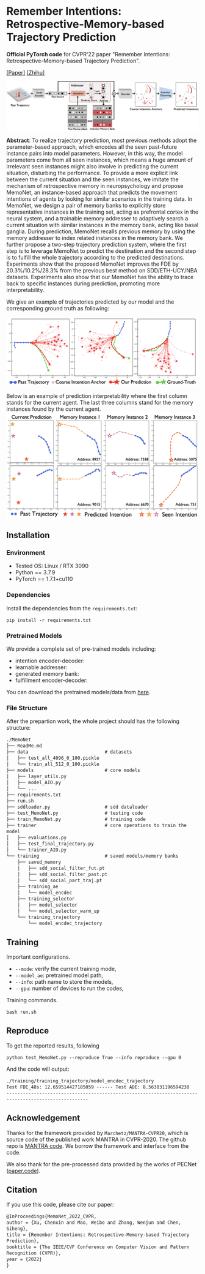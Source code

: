 # Remember Intentions: Retrospective-Memory-based Trajectory Prediction

**Official PyTorch code** for CVPR'22 paper "Remember Intentions: Retrospective-Memory-based Trajectory Prediction".

[[Paper]](https://arxiv.org/abs/2203.11474)&nbsp;[[Zhihu]](https://zhuanlan.zhihu.com/p/492362530)

![system design](./imgs/memonet.jpg)

**Abstract**: To realize trajectory prediction, most previous methods adopt the parameter-based approach, which encodes all the seen past-future instance pairs into model parameters. However, in this way, the model parameters come from all seen instances, which means a huge amount of irrelevant seen instances might also involve in predicting the current situation, disturbing the performance. To provide a more explicit link between the current situation and the seen instances, we imitate the mechanism of retrospective memory in neuropsychology and propose MemoNet, an instance-based approach that predicts the movement intentions of agents by looking for similar scenarios in the training data. In MemoNet, we design a pair of memory banks to explicitly store representative instances in the training set, acting as prefrontal cortex in the neural system, and a trainable memory addresser to adaptively search a current situation with similar instances in the memory bank, acting like basal ganglia. During prediction, MemoNet recalls previous memory by using the memory addresser to index related instances in the memory bank. We further propose a two-step trajectory prediction system, where the first step is to leverage MemoNet to predict the destination and the second step is to fulfill the whole trajectory according to the predicted destinations. Experiments show that the proposed MemoNet improves the FDE by 20.3\%/10.2\%/28.3\% from the previous best method on SDD/ETH-UCY/NBA datasets. Experiments also show that our MemoNet has the ability to trace back to specific instances during prediction, promoting more interpretability.


We give an example of trajectories predicted by our model and the corresponding ground truth as following:

![system design](./imgs/predictions.png)

Below is an example of prediction interpretability where the first column stands for the current agent. The last three columns stand for the memory instances found by the current agent.
![system design](./imgs/interpretability.png)


## Installation

### Environment

* Tested OS: Linux / RTX 3090
* Python == 3.7.9
* PyTorch == 1.7.1+cu110

### Dependencies

Install the dependencies from the `requirements.txt`:
```linux
pip install -r requirements.txt
```

### Pretrained Models

We provide a complete set of pre-trained models including:

* intention encoder-decoder:
* learnable addresser:
* generated memory bank:
* fulfillment encoder-decoder:

You can download the pretrained models/data from [here](https://drive.google.com/drive/folders/1qx5vbNgyM9aMH9jB_F07w3QIxzzi6StW?usp=sharing).


### File Structure

After the prepartion work, the whole project should has the following structure:

```
./MemoNet
├── ReadMe.md
├── data                            # datasets
│   ├── test_all_4096_0_100.pickle
│   └── train_all_512_0_100.pickle
├── models                          # core models
│   ├── layer_utils.py
│   ├── model_AIO.py
│   └── ...
├── requirements.txt
├── run.sh
├── sddloader.py                    # sdd dataloader
├── test_MemoNet.py                 # testing code
├── train_MemoNet.py                # training code
├── trainer                         # core operations to train the model
│   ├── evaluations.py
│   ├── test_final_trajectory.py
│   └── trainer_AIO.py
└── training                        # saved models/memory banks
    ├── saved_memory
    │   ├── sdd_social_filter_fut.pt
    │   ├── sdd_social_filter_past.pt
    │   └── sdd_social_part_traj.pt
    ├── training_ae
    │   └── model_encdec
    ├── training_selector
    │   ├── model_selector
    │   └── model_selector_warm_up
    └── training_trajectory
        └── model_encdec_trajectory
```



## Training

Important configurations.

* `--mode`: verify the current training mode, 
* `--model_ae`: pretrained model path,
* `--info`: path name to store the models,
* `--gpu`: number of devices to run the codes,

Training commands.

```linux
bash run.sh
```


## Reproduce

To get the reported results, following

```linux
python test_MemoNet.py --reproduce True --info reproduce --gpu 0
```

And the code will output: 

```linux
./training/training_trajectory/model_encdec_trajectory
Test FDE_48s: 12.659514427185059 ------ Test ADE: 8.563031196594238
----------------------------------------------------------------------------------------------------
```



## Acknowledgement

Thanks for the framework provided by `Marchetz/MANTRA-CVPR20`, which is source code of the published work MANTRA in CVPR-2020. The github repo is [MANTRA code](https://github.com/Marchetz/MANTRA-CVPR20). We borrow the framework and interface from the code.

We also thank for the pre-processed data provided by the works of PECNet ([paper](https://link.springer.com/chapter/10.1007%2F978-3-030-58536-5_45),[code](https://github.com/j2k0618/PECNet_nuScenes)).

## Citation

If you use this code, please cite our paper:

```
@InProceedings{MemoNet_2022_CVPR,
author = {Xu, Chenxin and Mao, Weibo and Zhang, Wenjun and Chen, Siheng},
title = {Remember Intentions: Retrospective-Memory-based Trajectory Prediction},
booktitle = {The IEEE/CVF Conference on Computer Vision and Pattern Recognition (CVPR)},
year = {2022}
}
```
